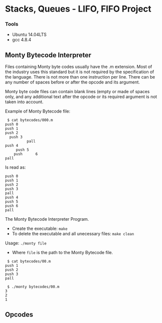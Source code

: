 # Stacks, Queues - LIFO, FIFO Project

### Tools
* Ubuntu 14.04LTS
* gcc 4.8.4

## Monty Bytecode Interpreter

Files containing Monty byte codes usually have the .m extension. Most of the industry uses this standard but it is not required by the specification of the language. There is not more than one instruction per line. There can be any number of spaces before or after the opcode and its argument.

Monty byte code files can contain blank lines (empty or made of spaces only, and any additional text after the opcode or its required argument is not taken into account.

Example of Monty Bytecode file:

```
 $ cat bytecodes/000.m
push 0
push 1
push 2
  push 3
          pall
push 4
     push 5
	push      6
pall
```

Is read as:

```
push 0
push 1
push 2
push 3
pall
push 4
push 5
push 6
pall
```

The Monty Bytecode Interpreter Program.

* Create the executable: `make`
* To delete the executable and all unecessary files: `make clean`

Usage: `./monty file`

* Where `file` is the path to the Monty Bytecode file.

```
 $ cat bytecodes/00.m
push 1
push 2
push 3
pall

 $ ./monty bytecodes/00.m
3
2
1
```


## Opcodes